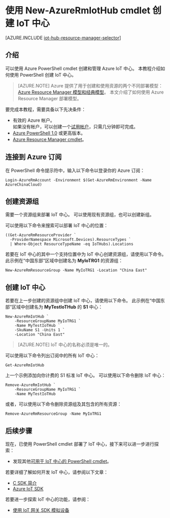 <properties
    pageTitle="使用 PowerShell cmdlet 创建 Azure IoT 中心 | Azure"
    description="如何使用 PowerShell cmdlet 创建 IoT 中心。"
    services="iot-hub"
    documentationcenter=""
    author="dominicbetts"
    manager="timlt"
    editor=""
    translationtype="Human Translation" />
<tags
    ms.service="iot-hub"
    ms.devlang="multiple"
    ms.topic="article"
    ms.tgt_pltfrm="na"
    ms.workload="na"
    ms.date="03/23/2017"
    wacn.date="05/08/2017"
    ms.author="dobett"
    ms.sourcegitcommit="7cc8d7b9c616d399509cd9dbdd155b0e9a7987a8"
    ms.openlocfilehash="a949f1bff396bc5d0d05b2297ca8f4103f49e638"
    ms.lasthandoff="04/07/2017" />

# <a name="create-an-iot-hub-using-the-new-azurermiothub-cmdlet"></a>使用 New-AzureRmIotHub cmdlet 创建 IoT 中心

[AZURE.INCLUDE [iot-hub-resource-manager-selector](../../includes/iot-hub-resource-manager-selector.md)]

## <a name="introduction"></a>介绍

可以使用 Azure PowerShell cmdlet 创建和管理 Azure IoT 中心。 本教程介绍如何使用 PowerShell 创建 IoT 中心。

> [AZURE.NOTE]
> Azure 提供了用于创建和使用资源的两个不同部署模型：[Azure Resource Manager 模型和经典模型](/documentation/articles/resource-manager-deployment-model/)。  本文介绍了如何使用 Azure Resource Manager 部署模型。

要完成本教程，需要具备以下先决条件：

* 有效的 Azure 帐户。 <br/>如果没有帐户，可以创建一个[试用帐户][lnk-free-trial]，只需几分钟即可完成。
* [Azure PowerShell 1.0][lnk-powershell-install] 或更高版本。
* [Azure Resource Manager cmdlet][lnk-rm-install]。

## <a name="connect-to-your-azure-subscription"></a>连接到 Azure 订阅
在 PowerShell 命令提示符中，输入以下命令以登录你的 Azure 订阅：

    Login-AzureRmAccount -Environment $(Get-AzureRmEnvironment -Name AzureChinaCloud)

## <a name="create-resource-group"></a>创建资源组

需要一个资源组来部署 IoT 中心。 可以使用现有资源组，也可以创建新组。

可以使用以下命令来搜索可以部署 IoT 中心的位置：

    ((Get-AzureRmResourceProvider `
      -ProviderNamespace Microsoft.Devices).ResourceTypes `
      | Where-Object ResourceTypeName -eq IoTHubs).Locations

若要在 IoT 中心的其中一个支持位置中为 IoT 中心创建资源组，请使用以下命令。 此示例在“中国东部”区域中创建名为 **MyIoTRG1** 的资源组：

    New-AzureRmResourceGroup -Name MyIoTRG1 -Location "China East"

## <a name="create-an-iot-hub"></a>创建 IoT 中心

若要在上一步创建的资源组中创建 IoT 中心，请使用以下命令。 此示例在“中国东部”区域中创建名为 **MyTestIoTHub** 的 **S1** 中心：

    New-AzureRmIotHub `
        -ResourceGroupName MyIoTRG1 `
        -Name MyTestIoTHub `
        -SkuName S1 -Units 1 `
        -Location "China East"

> [AZURE.NOTE]
> IoT 中心的名称必须是唯一的。

可以使用以下命令列出订阅中的所有 IoT 中心：

    Get-AzureRmIotHub

上一个示例添加向你计费的 S1 标准 IoT 中心。 可以使用以下命令删除 IoT 中心：

    Remove-AzureRmIotHub `
        -ResourceGroupName MyIoTRG1 `
        -Name MyTestIoTHub

或者，可以使用以下命令删除资源组及其包含的所有资源：

    Remove-AzureRmResourceGroup -Name MyIoTRG1

## <a name="next-steps"></a>后续步骤

现在，已使用 PowerShell cmdlet 部署了 IoT 中心，接下来可以进一步进行探索：

* 发现其他[可用于 IoT 中心的 PowerShell cmdlet][lnk-iothub-cmdlets]。


若要详细了解如何开发 IoT 中心，请参阅以下文章：

* [C SDK 简介][lnk-c-sdk]
* [Azure IoT SDK][lnk-sdks]

若要进一步探索 IoT 中心的功能，请参阅：

* [使用 IoT 网关 SDK 模拟设备][lnk-gateway]

<!-- Links -->
[lnk-free-trial]: /pricing/1rmb-trial/
[lnk-powershell-install]: https://docs.microsoft.com/zh-cn/powershell/azureps-cmdlets-docs
[lnk-iothub-cmdlets]: https://docs.microsoft.com/zh-cn/powershell/resourcemanager/azurerm.iothub/v1.3.0/azurerm.iothub
[lnk-rm-install]: https://docs.microsoft.com/zh-cn/powershell/resourcemanager/


[lnk-c-sdk]: /documentation/articles/iot-hub-device-sdk-c-intro/
[lnk-sdks]: /documentation/articles/iot-hub-devguide-sdks/

[lnk-gateway]: /documentation/articles/iot-hub-linux-gateway-sdk-simulated-device/